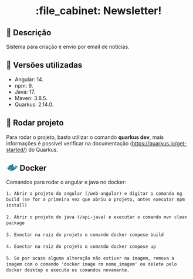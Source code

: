<h1 align="center">:file_cabinet: Newsletter!</h1>

## :memo: Descrição
Sistema para criação e envio por email de notícias.

## :wrench: Versões utilizadas
* Angular: 14.
* npm: 9.
* Java: 17.
* Maven: 3.8.5.
* Quarkus: 2.14.0.

## :runner: Rodar projeto
Para rodar o projeto, basta utilizar o comando <b>quarkus dev</b>, mais informações é possível verificar na documentação (https://quarkus.io/get-started/) do Quarkus.

## <img src="https://github.com/devops-workflow/jenkins-icons/blob/master/icons/docker-logo-32x18.png?raw=true"> Docker
Comandos para rodar o angular e java no docker:
```
1. Abrir o projeto do angular (/web-angular) e digitar o comando ng build (se for a primeira vez que abriu o projeto, antes executar npm install)

2. Abrir o projeto do java (/api-java) e executar o comando mvn clean package

3. Exectar na raiz do projeto o comando docker compose build

4. Exectar na raiz do projeto o comando docker compose up

5. Se por acaso alguma alteração não estiver na imagem, remova a imagem com o comando 'docker image rm nome_imagem' ou delete pelo docker desktop e execute os comandos novamente.
```
